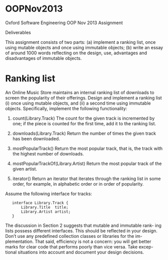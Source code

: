 OOPNov2013
==========

Oxford Software Engineering OOP Nov 2013 Assignment

Deliverables

This assignment consists of two parts: (a) implement a ranking list, once using mutable objects and once using immutable objects; (b) write an essay of around 1000 words reflecting on the design, use, advantages and disadvantages of immutable objects.

Ranking list
============
An Online Music Store maintains an internal ranking list of downloads to screen the popularity of their offerings. Design and implement a ranking list (i) once using mutable objects, and (ii) a second time using immutable objects. Specifically, implement the following functionality:

1. count(Library.Track)
The count for the given track is incremented by one; if the piece is
counted for the first time, add it to the ranking list.

2. downloads(Library.Track)
Return the number of times the given track has been downloaded.

3. mostPopularTrack()
Return the most popular track, that is, the track with the highest
number of downloads.

4. mostPopularTrackOf(Library.Artist)
Return the most popular track of the given artist.

5. iterator()
Return an iterator that iterates through the ranking list in some order, for example, in alphabetic order or in order of popularity. 

Assume the following interface for tracks:

       interface Library.Track {
           Library.Title  title;
           Library.Artist artist;
       }

The discussion in Section 2 suggests that mutable and immutable rank- ing lists possess different interfaces. This should be reflected in your design.
Don’t use any predefined collection classes or libraries for the im- plementation. That said, efficiency is not a concern: you will get better marks for clear code that performs poorly than vice versa. Take excep- tional situations into account and document your design decisions.
